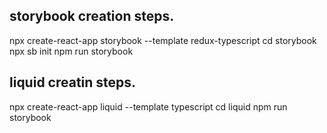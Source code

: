 ## storybook creation steps.
npx create-react-app storybook --template redux-typescript
cd storybook
npx sb init
npm run storybook


## liquid creatin steps.
npx create-react-app liquid --template typescript
cd liquid
npm run storybook

